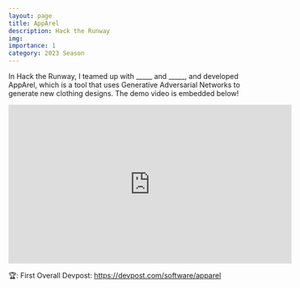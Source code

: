 ```yaml
---
layout: page
title: AppArel
description: Hack the Runway
img: 
importance: 1
category: 2023 Season
---
```


In Hack the Runway, I teamed up with _____ and _____, and developed AppArel, which is a tool that uses Generative Adversarial Networks to generate new clothing designs. The demo video is embedded below!

<iframe width="560" height="315" src="https://www.youtube.com/embed/zRAoGGjjqPk" title="YouTube video player" frameborder="0" allow="accelerometer; autoplay; clipboard-write; encrypted-media; gyroscope; picture-in-picture" allowfullscreen></iframe>

🏆: First Overall
Devpost: https://devpost.com/software/apparel
